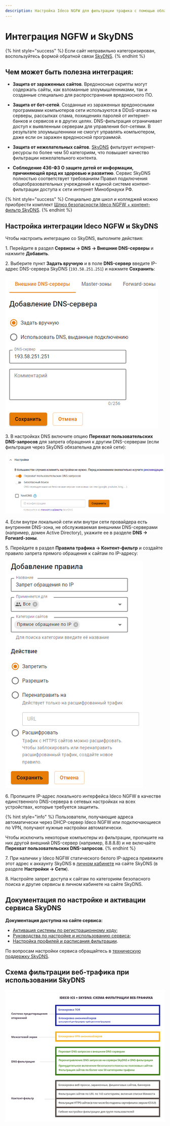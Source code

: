 ```yaml
---
description: Настройка Ideco NGFW для фильтрации трафика с помощью облачного сервиса SkyDNS.
---
```


# Интеграция NGFW и SkyDNS

{% hint style="success" %}
Если сайт неправильно категоризирован, воспользуйтесь формой обратной связи [SkyDNS](https://www.skydns.ru/feedback/).
{% endhint %}

## Чем может быть полезна интеграция:

* **Защита от зараженных сайтов**. Вредоносные скрипты могут содержать сайты, как взломанные злоумышленниками, так и созданные специально для распространения вредоносного ПО. 

* **Защита от бот-сетей**. Созданные из зараженных вредоносными программами компьютеров сети используются в DDoS-атаках на серверы, рассылках спама, похищениях паролей от интернет-банков и сервисов и в других целях. DNS-фильтрация ограничивает доступ к выявленным серверам для управления бот-сетями. В результате злоумышленники не смогут управлять компьютером, даже если он заражен вредоносной программой.

* **Защита от нежелательных сайтов**. [SkyDNS](https://www.skydns.ru/) фильтрует интернет-ресурсы по более чем 50 категориям, что повышает качество фильтрации нежелательного контента. 

* **Соблюдение 436-ФЗ О защите детей от информации, причиняющей вред их здоровью и развитию**. Сервис SkyDNS полностью соответствует требованиям Правил подключения общеобразовательных учреждений к единой системе контент-фильтрации доступа к сети интернет Минобрнауки РФ.

{% hint style="success" %}
Специально для школ и колледжей можно приобрести комплект [Шлюз безопасности Ideco NGFW + контент-фильтр SkyDNS](https://ideco.ru/kontentnaya-filtraciya-idecosky).
{% endhint %}

## Настройка интеграции Ideco NGFW и SkyDNS

Чтобы настроить интеграцию со SkyDNS, выполните действия:

1\. Перейдите в раздел **Сервисы -> DNS -> Внешние DNS-серверы** и нажмите **Добавить**.

2\. Выберите пункт **Задать вручную** и в поле **DNS-сервер** введите IP-адрес DNS-сервера SkyDNS (`193.58.251.251`) и нажмите **Сохранить**:

![](/.gitbook/assets/skydns.png)

3\. В настройках DNS включите опцию **Перехват пользовательских DNS-запросов** для запрета обращения к другим DNS-серверам (если фильтрация через SkyDNS обязательна для всей сети):

![](/.gitbook/assets/skydns1.png)

4\. Если внутри локальной сети или внутри сети провайдера есть внутренняя DNS-зона, не обслуживаемая внешними DNS-серверами (например, домен Active Directory), укажите ее в разделе **DNS -> Forward-зоны**.

5\. Перейдите в раздел **Правила трафика -> Контент-фильтр** и создайте правило запрета прямого обращения к сайтам по IP-адресу:

![](/.gitbook/assets/skydns2.png)

6\. Пропишите IP-адрес локального интерфейса Ideco NGFW в качестве единственного DNS-сервера в сетевых настройках на всех устройствах, которые требуется защитить.

{% hint style="info" %}
Пользователи, получающие адреса автоматически через DHCP-сервер Ideco NGFW или подключающиеся по VPN, получают нужные настройки автоматически.

Чтобы исключить некоторые компьютеры из фильтрации, пропишите на них другой внешний DNS-сервер (например, 8.8.8.8) и не включайте **Перехват пользовательских DNS-запросов**.
{% endhint %}

7\. При наличии у Ideco NGFW статического белого IP-адреса привяжите этот адрес к аккаунту SkyDNS в [личном кабинете](https://www.skydns.ru/auth/login/?next=/cabinet/guide/) на сайте SkyDNS (в разделе **Настройки -> Сети**).

8\. Настройте запрет доступа к сайтам по категориям безопасного поиска и другие сервисы в личном кабинете на сайте SkyDNS.

## Документация по настройке и активации сервиса SkyDNS

**Документация доступна на сайте сервиса:**

* [Активация системы по регистрационному коду](https://www.skydns.ru/guides/activation/);
* [Руководства по настройке и использованию сервиса](https://www.skydns.ru/guide/);
* [Настройка профилей и расписания фильтрации](https://www.skydns.ru/guides/profiles/).

По вопросам настройки сервиса обращайтесь в [техническую поддержку SkyDNS](https://www.skydns.ru/feedback/).

## Схема фильтрации веб-трафика при использовании SkyDNS

![](../.gitbook/assets/skydns.jpg)
